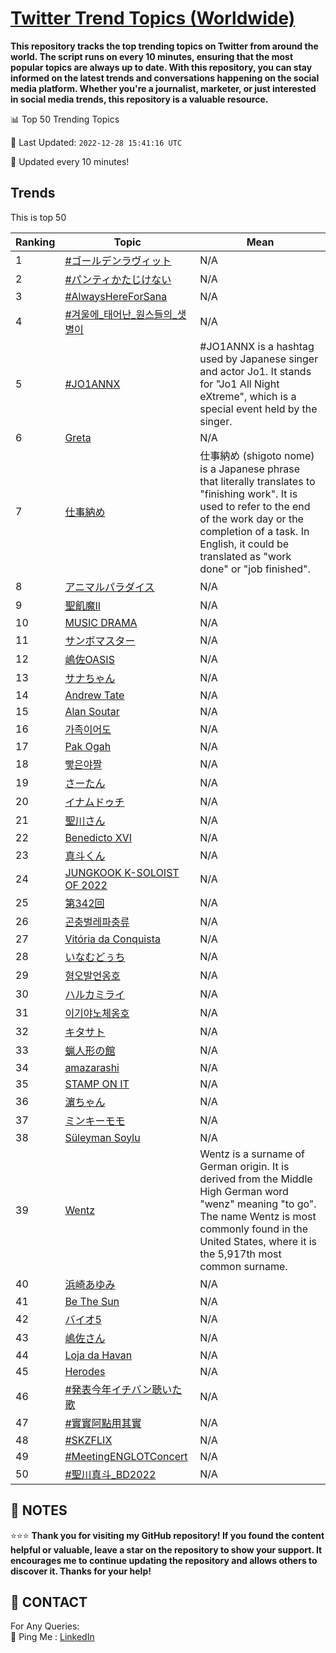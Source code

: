 [Twitter Trend Topics (Worldwide)](https://github.com/ErcinDedeoglu/Twitter-Trend-Topics)
==========

**This repository tracks the top trending topics on Twitter from around the world. 
The script runs on every 10 minutes, ensuring that the most popular topics are always up to date. 
With this repository, you can stay informed on the latest trends and conversations happening on the social media platform. 
Whether you're a journalist, marketer, or just interested in social media trends, this repository is a valuable resource.**


📊 Top 50 Trending Topics

📆 Last Updated: `2022-12-28 15:41:16 UTC`

🔧 Updated every 10 minutes!


## Trends

This is top 50

| Ranking | Topic | Mean |
| ------- | ------------ | ------------ |
| 1 | [#ゴールデンラヴィット](http://twitter.com/search?q=%23%e3%82%b4%e3%83%bc%e3%83%ab%e3%83%87%e3%83%b3%e3%83%a9%e3%83%b4%e3%82%a3%e3%83%83%e3%83%88) | N/A |
| 2 | [#パンティかたじけない](http://twitter.com/search?q=%23%e3%83%91%e3%83%b3%e3%83%86%e3%82%a3%e3%81%8b%e3%81%9f%e3%81%98%e3%81%91%e3%81%aa%e3%81%84) | N/A |
| 3 | [#AlwaysHereForSana](http://twitter.com/search?q=%23AlwaysHereForSana) | N/A |
| 4 | [#겨울에_태어난_원스들의_샛별이](http://twitter.com/search?q=%23%ea%b2%a8%ec%9a%b8%ec%97%90_%ed%83%9c%ec%96%b4%eb%82%9c_%ec%9b%90%ec%8a%a4%eb%93%a4%ec%9d%98_%ec%83%9b%eb%b3%84%ec%9d%b4) | N/A |
| 5 | [#JO1ANNX](http://twitter.com/search?q=%23JO1ANNX) | #JO1ANNX is a hashtag used by Japanese singer and actor Jo1. It stands for "Jo1 All Night eXtreme", which is a special event held by the singer. |
| 6 | [Greta](http://twitter.com/search?q=Greta) | N/A |
| 7 | [仕事納め](http://twitter.com/search?q=%e4%bb%95%e4%ba%8b%e7%b4%8d%e3%82%81) | 仕事納め (shigoto nome) is a Japanese phrase that literally translates to "finishing work". It is used to refer to the end of the work day or the completion of a task. In English, it could be translated as "work done" or "job finished". |
| 8 | [アニマルパラダイス](http://twitter.com/search?q=%e3%82%a2%e3%83%8b%e3%83%9e%e3%83%ab%e3%83%91%e3%83%a9%e3%83%80%e3%82%a4%e3%82%b9) | N/A |
| 9 | [聖飢魔II](http://twitter.com/search?q=%e8%81%96%e9%a3%a2%e9%ad%94II) | N/A |
| 10 | [MUSIC DRAMA](http://twitter.com/search?q=MUSIC+DRAMA) | N/A |
| 11 | [サンボマスター](http://twitter.com/search?q=%e3%82%b5%e3%83%b3%e3%83%9c%e3%83%9e%e3%82%b9%e3%82%bf%e3%83%bc) | N/A |
| 12 | [嶋佐OASIS](http://twitter.com/search?q=%e5%b6%8b%e4%bd%90OASIS) | N/A |
| 13 | [サナちゃん](http://twitter.com/search?q=%e3%82%b5%e3%83%8a%e3%81%a1%e3%82%83%e3%82%93) | N/A |
| 14 | [Andrew Tate](http://twitter.com/search?q=Andrew+Tate) | N/A |
| 15 | [Alan Soutar](http://twitter.com/search?q=Alan+Soutar) | N/A |
| 16 | [가족이어도](http://twitter.com/search?q=%ea%b0%80%ec%a1%b1%ec%9d%b4%ec%96%b4%eb%8f%84) | N/A |
| 17 | [Pak Ogah](http://twitter.com/search?q=Pak+Ogah) | N/A |
| 18 | [빻은야짤](http://twitter.com/search?q=%eb%b9%bb%ec%9d%80%ec%95%bc%ec%a7%a4) | N/A |
| 19 | [さーたん](http://twitter.com/search?q=%e3%81%95%e3%83%bc%e3%81%9f%e3%82%93) | N/A |
| 20 | [イナムドゥチ](http://twitter.com/search?q=%e3%82%a4%e3%83%8a%e3%83%a0%e3%83%89%e3%82%a5%e3%83%81) | N/A |
| 21 | [聖川さん](http://twitter.com/search?q=%e8%81%96%e5%b7%9d%e3%81%95%e3%82%93) | N/A |
| 22 | [Benedicto XVI](http://twitter.com/search?q=Benedicto+XVI) | N/A |
| 23 | [真斗くん](http://twitter.com/search?q=%e7%9c%9f%e6%96%97%e3%81%8f%e3%82%93) | N/A |
| 24 | [JUNGKOOK K-SOLOIST OF 2022](http://twitter.com/search?q=JUNGKOOK+K-SOLOIST+OF+2022) | N/A |
| 25 | [第342回](http://twitter.com/search?q=%e7%ac%ac342%e5%9b%9e) | N/A |
| 26 | [곤충벌레파충류](http://twitter.com/search?q=%ea%b3%a4%ec%b6%a9%eb%b2%8c%eb%a0%88%ed%8c%8c%ec%b6%a9%eb%a5%98) | N/A |
| 27 | [Vitória da Conquista](http://twitter.com/search?q=Vit%c3%b3ria+da+Conquista) | N/A |
| 28 | [いなむどぅち](http://twitter.com/search?q=%e3%81%84%e3%81%aa%e3%82%80%e3%81%a9%e3%81%85%e3%81%a1) | N/A |
| 29 | [혐오발언옹호](http://twitter.com/search?q=%ed%98%90%ec%98%a4%eb%b0%9c%ec%96%b8%ec%98%b9%ed%98%b8) | N/A |
| 30 | [ハルカミライ](http://twitter.com/search?q=%e3%83%8f%e3%83%ab%e3%82%ab%e3%83%9f%e3%83%a9%e3%82%a4) | N/A |
| 31 | [이기야노체옹호](http://twitter.com/search?q=%ec%9d%b4%ea%b8%b0%ec%95%bc%eb%85%b8%ec%b2%b4%ec%98%b9%ed%98%b8) | N/A |
| 32 | [キタサト](http://twitter.com/search?q=%e3%82%ad%e3%82%bf%e3%82%b5%e3%83%88) | N/A |
| 33 | [蝋人形の館](http://twitter.com/search?q=%e8%9d%8b%e4%ba%ba%e5%bd%a2%e3%81%ae%e9%a4%a8) | N/A |
| 34 | [amazarashi](http://twitter.com/search?q=amazarashi) | N/A |
| 35 | [STAMP ON IT](http://twitter.com/search?q=STAMP+ON+IT) | N/A |
| 36 | [濵ちゃん](http://twitter.com/search?q=%e6%bf%b5%e3%81%a1%e3%82%83%e3%82%93) | N/A |
| 37 | [ミンキーモモ](http://twitter.com/search?q=%e3%83%9f%e3%83%b3%e3%82%ad%e3%83%bc%e3%83%a2%e3%83%a2) | N/A |
| 38 | [Süleyman Soylu](http://twitter.com/search?q=S%c3%bcleyman+Soylu) | N/A |
| 39 | [Wentz](http://twitter.com/search?q=Wentz) | Wentz is a surname of German origin. It is derived from the Middle High German word "wenz" meaning "to go". The name Wentz is most commonly found in the United States, where it is the 5,917th most common surname. |
| 40 | [浜崎あゆみ](http://twitter.com/search?q=%e6%b5%9c%e5%b4%8e%e3%81%82%e3%82%86%e3%81%bf) | N/A |
| 41 | [Be The Sun](http://twitter.com/search?q=Be+The+Sun) | N/A |
| 42 | [バイオ5](http://twitter.com/search?q=%e3%83%90%e3%82%a4%e3%82%aa5) | N/A |
| 43 | [嶋佐さん](http://twitter.com/search?q=%e5%b6%8b%e4%bd%90%e3%81%95%e3%82%93) | N/A |
| 44 | [Loja da Havan](http://twitter.com/search?q=Loja+da+Havan) | N/A |
| 45 | [Herodes](http://twitter.com/search?q=Herodes) | N/A |
| 46 | [#発表今年イチバン聴いた歌](http://twitter.com/search?q=%23%e7%99%ba%e8%a1%a8%e4%bb%8a%e5%b9%b4%e3%82%a4%e3%83%81%e3%83%90%e3%83%b3%e8%81%b4%e3%81%84%e3%81%9f%e6%ad%8c) | N/A |
| 47 | [#實實阿點用其實](http://twitter.com/search?q=%23%e5%af%a6%e5%af%a6%e9%98%bf%e9%bb%9e%e7%94%a8%e5%85%b6%e5%af%a6) | N/A |
| 48 | [#SKZFLIX](http://twitter.com/search?q=%23SKZFLIX) | N/A |
| 49 | [#MeetingENGLOTConcert](http://twitter.com/search?q=%23MeetingENGLOTConcert) | N/A |
| 50 | [#聖川真斗_BD2022](http://twitter.com/search?q=%23%e8%81%96%e5%b7%9d%e7%9c%9f%e6%96%97_BD2022) | N/A |




## 📝 NOTES

⭐⭐⭐ **Thank you for visiting my GitHub repository! If you found the content helpful or valuable, leave a star on the repository to show your support. It encourages me to continue updating the repository and allows others to discover it. Thanks for your help!**

## 📨 CONTACT

 For Any Queries:  
            🏓 Ping Me : [LinkedIn](https://www.linkedin.com/in/ercindedeoglu/)